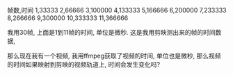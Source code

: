 帧数,时间
1,33333
2,66666
3,100000
4,133333
5,166666
6,200000
7,233333
8,266666
9,300000
10,333333
11,366666

我用30帧, 
上面是1到11帧的时间, 单位是微秒. 这是我用剪映测出来的帧的时间数据, 

那么现在我有一个视频, 我用ffmpeg获取了视频的时间, 单位也是微秒, 那么视频的时间如果映射到剪映的视频轨道上, 时间会发生变化吗?
